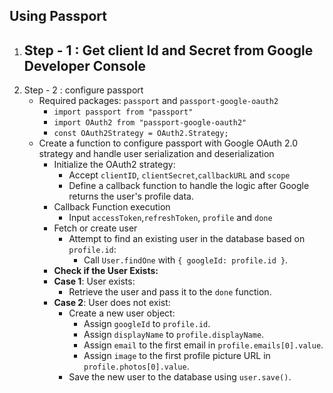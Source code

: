 ## Using Passport
1. Step - 1 : Get client Id and Secret from Google Developer Console
	- 
2. Step - 2 : configure passport
	- Required packages: `passport` and `passport-google-oauth2`
		- `import passport from "passport"`
		- `import OAuth2 from "passport-google-oauth2"`
		- `const OAuth2Strategy = OAuth2.Strategy;`
	- Create a function to configure passport with Google OAuth 2.0 strategy and handle user serialization and deserialization
		- Initialize the OAuth2 strategy:
			- Accept `clientID`, `clientSecret`,`callbackURL` and `scope`
			- Define a callback function to handle the logic after Google returns the user's profile data.
		- Callback Function execution
			- Input `accessToken`,`refreshToken`, `profile` and `done`
		- Fetch or create user
			- Attempt to find an existing user in the database based on `profile.id`:
				- Call `User.findOne` with `{ googleId: profile.id }`.
		- **Check if the User Exists:**
		- **Case 1**: User exists:
		    - Retrieve the user and pass it to the `done` function.
		- **Case 2**: User does not exist:
		    - Create a new user object:
		        - Assign `googleId` to `profile.id`.
		        - Assign `displayName` to `profile.displayName`.
		        - Assign `email` to the first email in `profile.emails[0].value`.
		        - Assign `image` to the first profile picture URL in `profile.photos[0].value`.
		    - Save the new user to the database using `user.save()`.